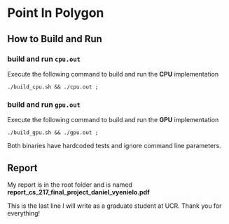# Point In Polygon

## How to Build and Run

### build and run `cpu.out`
Execute the following command to build and run the **CPU** implementation
```
./build_cpu.sh && ./cpu.out ;
```

### build and run `gpu.out`
Execute the following command to build and run the **GPU** implementation
```
./build_gpu.sh && ./gpu.out ;
```

Both binaries have hardcoded tests and ignore command line parameters.

## Report
My report is in the root folder and is named **report_cs_217_final_project_daniel_vyenielo.pdf**

This is the last line I will write as a graduate student at UCR. Thank you for everything!